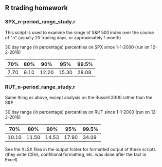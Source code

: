 ## R trading homework

### SPX_n-period_range_study.r
This script is used to examine the range of S&P 500 index over the course of "n" (usually 20 trading days, or approximately 1 month)

30 day range (in percentage) percentiles on SPX since 1-1-2000 (run on 12-2-2016)

|    70%  |   80% |    90%  |    95%  | 99.5% |
|---------|-------|---------|---------|-------|
| 7.70 |  9.10 | 12.20 | 15.30  | 28.08 |

### RUT_n-period_range_study.r
Same thing as above, except analysis on the Russell 2000 rather than the S&P

30 day range (in percentage) percentiles on RUT since 1-1-2000 (run on 12-2-2016)

|    70%  |   80% |    90%  |    95%  | 99.5% |
|---------|-------|---------|---------|-------|
|10.10 | 11.50 | 14.53 | 17.90 |   34.09 |


See the XLSX files in the output folder for formatted output of these scripts (they write CSVs, confitional formatting, etc. was done after the fact in Excel)




